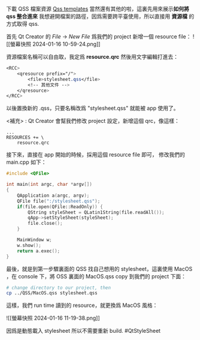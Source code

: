 下載 QSS 檔案資源 [Qss templates](git@github.com:GTRONICK/QSS.git) 
當然還有其他的啦，這裏先用來展示**如何將 qss 整合進來**
我想避開檔案的路徑，因爲需要跨平臺使用，所以直接用 **資源檔** 的方式取得 qss.

首先 Qt Creator 的 *File* -> *New File*  爲我們的 project 新增一個 resource file：
![[螢幕快照 2024-01-16 10-59-24.png]]

資源檔案名稱可以自由取，我定爲 **resource.qrc**
然後用文字編輯打進去：

``` css
<RCC>
    <qresource prefix="/">
        <file>stylesheet.qss</file>
        <!-- 其他文件 -->
    </qresource>
</RCC>
```

以後置換新的 .qss，只要名稱改爲 "stylesheet.qss" 就能被 app 使用了。

<補充> : Qt Creator 會幫我們修改 project 設定，新增這個 qrc，像這樣：
``` project file
...
RESOURCES += \
    resource.qrc

```
接下來，直接在 app 開始的時候，採用這個 resource file 即可， 修改我們的 main.cpp 如下：
```c++
#include <QFile>

int main(int argc, char *argv[])
{
    QApplication a(argc, argv);
    QFile file(":/stylesheet.qss");
    if(file.open(QFile::ReadOnly)) {
        QString styleSheet = QLatin1String(file.readAll());
        qApp->setStyleSheet(styleSheet);
        file.close();
    }

    MainWindow w;
    w.show();
    return a.exec();
}
```

最後，就是到第一步驟裏面的 QSS 找自己想用的 stylesheet，這裏使用 MacOS ，在 console 下，將 OSS 裏面的 MacOS.qss copy 到我們的 project 下面：

```bash
# change directory to our project, then
cp ../QSS/MacOS.qss stylesheet.qss 
```

這樣，我們 run time 讀到的 resource，就更換爲 MacOS 風格：

![[螢幕快照 2024-01-16 11-19-38.png]]

因爲是動態載入 stylesheet 所以不需要重新 build. #QtStyleSheet



